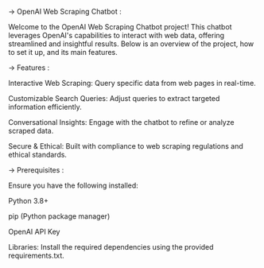-> OpenAI Web Scraping Chatbot :

Welcome to the OpenAI Web Scraping Chatbot project! This chatbot leverages OpenAI's capabilities to interact with web data, offering streamlined and insightful results. 
Below is an overview of the project, how to set it up, and its main features.


-> Features :

Interactive Web Scraping: Query specific data from web pages in real-time.

Customizable Search Queries: Adjust queries to extract targeted information efficiently.

Conversational Insights: Engage with the chatbot to refine or analyze scraped data.

Secure & Ethical: Built with compliance to web scraping regulations and ethical standards.


-> Prerequisites :

Ensure you have the following installed:

Python 3.8+

pip (Python package manager)

OpenAI API Key

Libraries: Install the required dependencies using the provided requirements.txt.
